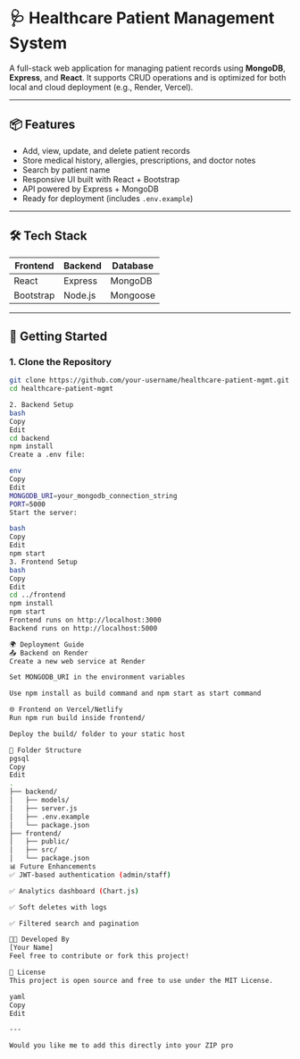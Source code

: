 # 🩺 Healthcare Patient Management System

A full-stack web application for managing patient records using **MongoDB**, **Express**, and **React**. It supports CRUD operations and is optimized for both local and cloud deployment (e.g., Render, Vercel).

---

## 📦 Features

- Add, view, update, and delete patient records
- Store medical history, allergies, prescriptions, and doctor notes
- Search by patient name
- Responsive UI built with React + Bootstrap
- API powered by Express + MongoDB
- Ready for deployment (includes `.env.example`)

---

## 🛠️ Tech Stack

| Frontend | Backend | Database |
|----------|---------|----------|
| React    | Express | MongoDB  |
| Bootstrap | Node.js | Mongoose |

---

## 🚀 Getting Started

### 1. Clone the Repository

```bash
git clone https://github.com/your-username/healthcare-patient-mgmt.git
cd healthcare-patient-mgmt

2. Backend Setup
bash
Copy
Edit
cd backend
npm install
Create a .env file:

env
Copy
Edit
MONGODB_URI=your_mongodb_connection_string
PORT=5000
Start the server:

bash
Copy
Edit
npm start
3. Frontend Setup
bash
Copy
Edit
cd ../frontend
npm install
npm start
Frontend runs on http://localhost:3000
Backend runs on http://localhost:5000

🌍 Deployment Guide
📤 Backend on Render
Create a new web service at Render

Set MONGODB_URI in the environment variables

Use npm install as build command and npm start as start command

🌐 Frontend on Vercel/Netlify
Run npm run build inside frontend/

Deploy the build/ folder to your static host

📁 Folder Structure
pgsql
Copy
Edit
.
├── backend/
│   ├── models/
│   ├── server.js
│   ├── .env.example
│   └── package.json
├── frontend/
│   ├── public/
│   ├── src/
│   └── package.json
📊 Future Enhancements
✅ JWT-based authentication (admin/staff)

✅ Analytics dashboard (Chart.js)

✅ Soft deletes with logs

✅ Filtered search and pagination

🧑‍💻 Developed By
[Your Name]
Feel free to contribute or fork this project!

📜 License
This project is open source and free to use under the MIT License.

yaml
Copy
Edit

---

Would you like me to add this directly into your ZIP pro
